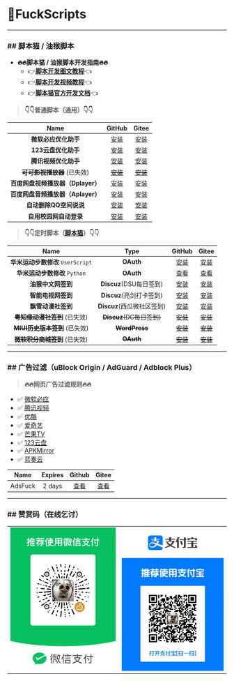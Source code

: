 # 🌈FuckScripts

---

### \#\# 脚本猫 / 油猴脚本

+ **🔥🔥脚本猫 / 油猴脚本开发指南🔥🔥**
  + 👉[**脚本开发图文教程**](https://learn.scriptcat.org)👈
  + 👉[**脚本开发视频教程**](https://www.bilibili.com/video/BV1gT4y1N7zy)👈
  + 👉[**脚本猫官方开发文档**](https://docs.scriptcat.org/docs/dev)👈

> **👇👇普通脚本（通用）👇👇**

| Name | GitHub | Gitee |
|:---:|:---:|:---:|
| **微软必应优化助手** | [安装](https://raw.githubusercontent.com/geoisam/FuckScripts/main/微软必应优化助手.user.js) | [安装](https://gitee.com/geoisam/FuckScripts/raw/main/微软必应优化助手.user.js) |
| **123云盘优化助手** | [安装](https://raw.githubusercontent.com/geoisam/FuckScripts/main/123云盘优化助手.user.js) | [安装](https://gitee.com/geoisam/FuckScripts/raw/main/123云盘优化助手.user.js) |
| **腾讯视频优化助手** | [安装](https://raw.githubusercontent.com/geoisam/FuckScripts/main/腾讯视频优化助手.user.js) | [安装](https://gitee.com/geoisam/FuckScripts/raw/main/腾讯视频优化助手.user.js) |
| ~~**可可影视播放器**~~ (已失效) | [~~安装~~](https://raw.githubusercontent.com/geoisam/FuckScripts/main/可可影视播放器.user.js) | [~~安装~~](https://gitee.com/geoisam/FuckScripts/raw/main/可可影视播放器.user.js) |
| **百度网盘视频播放器（Dplayer）** | [安装](https://raw.githubusercontent.com/geoisam/FuckScripts/main/BD网盘视频播放器（改）.user.js) | [安装](https://gitee.com/geoisam/FuckScripts/raw/main/BD网盘视频播放器（改）.user.js) |
| **百度网盘音频播放器（Aplayer）** | [安装](https://raw.githubusercontent.com/geoisam/FuckScripts/main/百度网盘音频播放器（改）.user.js) | [安装](https://gitee.com/geoisam/FuckScripts/raw/main/百度网盘音频播放器（改）.user.js) |
| **自动删除QQ空间说说** | [安装](https://raw.githubusercontent.com/geoisam/FuckScripts/main/自动删除QQ空间说说.user.js) | [安装](https://gitee.com/geoisam/FuckScripts/raw/main/自动删除QQ空间说说.user.js) |
| **自用校园网自动登录** | [安装](https://raw.githubusercontent.com/geoisam/FuckScripts/main/自用校园网自动登录.user.js) | [安装](https://gitee.com/geoisam/FuckScripts/raw/main/自用校园网自动登录.user.js) |

> **👇👇定时脚本（[脚本猫](https://docs.scriptcat.org)）👇👇**

| Name | Type | GitHub | Gitee |
|:---:|:---:|:---:|:---:|
| **华米运动步数修改** `UserScript` | **OAuth** | [安装](https://raw.githubusercontent.com/geoisam/FuckScripts/main/华米运动步数修改.user.js) | [安装](https://gitee.com/geoisam/FuckScripts/raw/main/华米运动步数修改.user.js) |
| **华米运动步数修改** `Python` | **OAuth** | [查看](https://raw.githubusercontent.com/geoisam/FuckScripts/main/zepplife.py) | [查看](https://gitee.com/geoisam/FuckScripts/raw/main/zepplife.py) |
| **油猴中文网签到** | **Discuz**(DSU每日签到) | [安装](https://raw.githubusercontent.com/geoisam/FuckScripts/main/油猴中文网签到.user.js) | [安装](https://gitee.com/geoisam/FuckScripts/raw/main/油猴中文网签到.user.js) |
| **智能电视网签到** | **Discuz**(亮剑打卡签到) | [安装](https://raw.githubusercontent.com/geoisam/FuckScripts/main/智能电视网签到.user.js) | [安装](https://gitee.com/geoisam/FuckScripts/raw/main/智能电视网签到.user.js) |
| **飘雪动漫社签到** | **Discuz**(西瓜微社区签到) | [安装](https://raw.githubusercontent.com/geoisam/FuckScripts/main/飘雪动漫社签到.user.js) | [安装](https://gitee.com/geoisam/FuckScripts/raw/main/飘雪动漫社签到.user.js) |
| ~~**粤知缘动漫社签到**~~ (已失效) | ~~**Discuz**(DC每日签到)~~ | ~~[安装](https://raw.githubusercontent.com/geoisam/FuckScripts/main/粤知缘动漫社签到.user.js)~~ | ~~[安装](https://gitee.com/geoisam/FuckScripts/raw/main/粤知缘动漫社签到.user.js)~~ |
| ~~**MIUI历史版本签到**~~ (已失效) | ~~**WordPress**~~ | ~~[安装](https://raw.githubusercontent.com/geoisam/FuckScripts/main/MIUI历史版本签到.user.js)~~ | ~~[安装](https://gitee.com/geoisam/FuckScripts/raw/main/MIUI历史版本签到.user.js)~~ |
| ~~**微软积分商城签到**~~ (已失效) | ~~**OAuth**~~ | ~~[安装](https://raw.githubusercontent.com/geoisam/FuckScripts/main/微软积分商城签到.user.js)~~ | ~~[安装](https://gitee.com/geoisam/FuckScripts/raw/main/微软积分商城签到.user.js)~~ |

---

### \#\# 广告过滤（uBlock Origin / AdGuard / Adblock Plus）

> **🔥🔥网页广告过滤规则🔥🔥**

- ✅ [微软必应](https://bing.com)
- ✅ [腾讯视频](https://v.qq.com)
- ✅ [优酷](https://youku.com)
- ✅ [爱奇艺](https://iqiyi.com)
- ✅ [芒果TV](https://mgtv.com)
- ✅ [123云盘](https://123pan.com)
- ✅ [APKMirror](https://apkmirror.com)
- ✅ [蓝奏云](https://pc.woozooo.com)

| Name | Expires | Github | Gitee |
|:---:|:---:|:---:|:---:|
| AdsFuck | 2 days | [查看](https://raw.githubusercontent.com/geoisam/FuckScripts/main/adsfuck.txt) | [查看](https://gitee.com/geoisam/FuckScripts/raw/main/adsfuck.txt) |

---

### \#\# 赞赏码（在线乞讨）

<table>
<tr>
<td><a>
<img src="./images/tenpay.png">
</a></td>
<td><a>
<img src="./images/alipay.png">
</a></td>
</tr>
</table>
